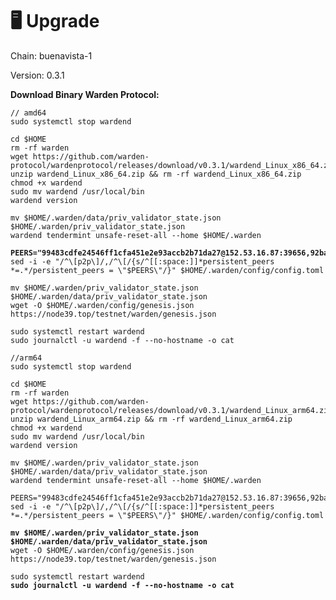 # 🖥️ Upgrade

Chain: buenavista-1

Version: 0.3.1

**Download Binary Warden Protocol:**

<pre class="language-bash"><code class="lang-bash">// amd64
sudo systemctl stop wardend

cd $HOME
rm -rf warden
wget https://github.com/warden-protocol/wardenprotocol/releases/download/v0.3.1/wardend_Linux_x86_64.zip
unzip wardend_Linux_x86_64.zip &#x26;&#x26; rm -rf wardend_Linux_x86_64.zip
chmod +x wardend
sudo mv wardend /usr/local/bin
wardend version

mv $HOME/.warden/data/priv_validator_state.json $HOME/.warden/priv_validator_state.json
wardend tendermint unsafe-reset-all --home $HOME/.warden
<strong>
</strong><strong>PEERS="99483cdfe24546ff1cfa451e2e93accb2b71da27@152.53.16.87:39656,92ba004ac4bcd5afbd46bc494ec906579d1f5c1d@52.30.124.80:26656,ed5781ea586d802b580fdc3515d75026262f4b9d@54.171.21.98:26656"
</strong>sed -i -e "/^\[p2p\]/,/^\[/{s/^[[:space:]]*persistent_peers *=.*/persistent_peers = \"$PEERS\"/}" $HOME/.warden/config/config.toml

mv $HOME/.warden/priv_validator_state.json $HOME/.warden/data/priv_validator_state.json
wget -O $HOME/.warden/config/genesis.json https://node39.top/testnet/warden/genesis.json

sudo systemctl restart wardend
sudo journalctl -u wardend -f --no-hostname -o cat

//arm64
sudo systemctl stop wardend

cd $HOME
rm -rf warden
wget https://github.com/warden-protocol/wardenprotocol/releases/download/v0.3.1/wardend_Linux_arm64.zip
unzip wardend_Linux_arm64.zip &#x26;&#x26; rm -rf wardend_Linux_arm64.zip
chmod +x wardend
sudo mv wardend /usr/local/bin
wardend version

mv $HOME/.warden/priv_validator_state.json $HOME/.warden/data/priv_validator_state.json
wardend tendermint unsafe-reset-all --home $HOME/.warden

PEERS="99483cdfe24546ff1cfa451e2e93accb2b71da27@152.53.16.87:39656,92ba004ac4bcd5afbd46bc494ec906579d1f5c1d@52.30.124.80:26656,ed5781ea586d802b580fdc3515d75026262f4b9d@54.171.21.98:26656"
sed -i -e "/^\[p2p\]/,/^\[/{s/^[[:space:]]*persistent_peers *=.*/persistent_peers = \"$PEERS\"/}" $HOME/.warden/config/config.toml
<strong>
</strong><strong>mv $HOME/.warden/priv_validator_state.json $HOME/.warden/data/priv_validator_state.json
</strong>wget -O $HOME/.warden/config/genesis.json https://node39.top/testnet/warden/genesis.json

sudo systemctl restart wardend
<strong>sudo journalctl -u wardend -f --no-hostname -o cat
</strong></code></pre>
